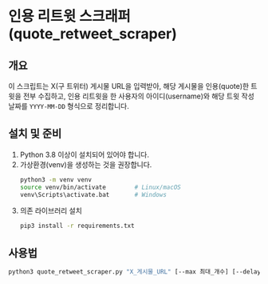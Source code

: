 # 인용 리트윗 스크래퍼 (quote_retweet_scraper)

## 개요
이 스크립트는 X(구 트위터) 게시물 URL을 입력받아, 해당 게시물을 인용(quote)한 트윗을 전부 수집하고,
인용 리트윗을 한 사용자의 아이디(username)와 해당 트윗 작성 날짜를 `YYYY-MM-DD` 형식으로 정리합니다.

## 설치 및 준비
1. Python 3.8 이상이 설치되어 있어야 합니다.
2. 가상환경(venv)을 생성하는 것을 권장합니다.
    ```bash
    python3 -m venv venv
    source venv/bin/activate        # Linux/macOS
    venv\Scripts\activate.bat       # Windows
    ```
3. 의존 라이브러리 설치
    ```bash
    pip3 install -r requirements.txt
    ```

## 사용법
```bash
python3 quote_retweet_scraper.py "X_게시물_URL" [--max 최대_개수] [--delay 지연_초] [--output 출력_파일.json]
